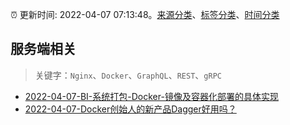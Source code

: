 :alarm_clock: 更新时间: 2022-04-07 07:13:48。[来源分类](../README.md)、[标签分类](../TAGS.md)、[时间分类](../TIMELINE.md)

## 服务端相关


> 关键字：`Nginx`、`Docker`、`GraphQL`、`REST`、`gRPC`



- [2022-04-07-BI-系统打包-Docker-镜像及容器化部署的具体实现](https://www.v2ex.com/t/845484) 
- [2022-04-07-Docker创始人的新产品Dagger好用吗？](https://toutiao.io/k/0cl3zma) 